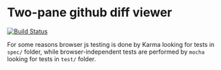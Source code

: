 # Two-pane github diff viewer

[![Build Status](https://github.com/cy6erskunk/2pane-github-diff/actions/workflows/node.js.yml/badge.svg)](https://github.com/cy6erskunk/2pane-github-diff/actions/workflows/node.js.yml)

For some reasons browser js testing is done by Karma looking for tests in `spec/` folder,
while browser-independent tests are performed by `mocha` looking for tests in `test/` folder.
